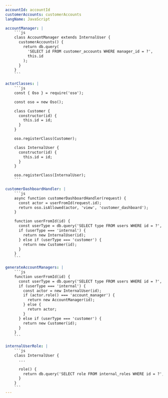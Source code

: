 ```yaml
---
accountId: accountId
customerAccounts: customerAccounts
langName: JavaScript

accountManager: |
    ```js
    class AccountManager extends InternalUser {
      customerAccounts() {
        return db.query(
          'SELECT id FROM customer_accounts WHERE manager_id = ?',
          this.id
        );
      }
    }
    ```

actorClasses: |
    ```js
    const { Oso } = require('oso');

    const oso = new Oso();

    class Customer {
      constructor(id) {
        this.id = id;
      }
    }

    oso.registerClass(Customer);

    class InternalUser {
      constructor(id) {
        this.id = id;
      }
    }

    oso.registerClass(InternalUser);
    ```

customerDashboardHandler: |
    ```js
    async function customerDashboardHandler(request) {
      const actor = userFromId(request.id);
      return oso.isAllowed(actor, 'view', 'customer_dashboard');
    }

    function userFromId(id) {
      const userType = db.query('SELECT type FROM users WHERE id = ?', id);
      if (userType === 'internal') {
        return new InternalUser(id);
      } else if (userType === 'customer') {
        return new Customer(id);
      }
    }
    ```

generateAccountManagers: |
    ```js
    function userFromId(id) {
      const userType = db.query('SELECT type FROM users WHERE id = ?', id);
      if (userType === 'internal') {
        const actor = new InternalUser(id);
        if (actor.role() === 'account_manager') {
          return new AccountManager(id);
        } else {
          return actor;
        }
      } else if (userType === 'customer') {
        return new Customer(id);
      }
    }
    ```

internalUserRole: |
    ```js
    class InternalUser {
      ...

      role() {
        return db.query('SELECT role FROM internal_roles WHERE id = ?', this.id);
      }
    }
    ```
---
```

